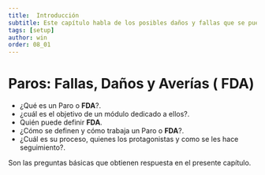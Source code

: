 ```yaml
---
title:  Introducción
subtitle: Este capítulo habla de los posibles daños y fallas que se pueden presentar, la seccion fda expone como solucionarlo.
tags: [setup]
author: win
order: 08_01
---
```

# Paros: Fallas, Daños y Averías ( **FDA**)

- ¿Qué es un Paro o  **FDA**?.
- ¿cuál es el objetivo de un módulo dedicado a ellos?.
- Quién puede definir  **FDA**.
- ¿Cómo se definen y cómo trabaja un Paro o  **FDA**?.
- ¿Cuál es su proceso, quienes los protagonistas y como se les hace seguimiento?.

Son las preguntas básicas que obtienen respuesta en el presente capítulo.
